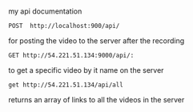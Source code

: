 #

my api documentation

`POST  http://localhost:900/api/`

for posting the video to the server after the recording

`GET http://54.221.51.134:9000/api/:`

to get a specific video by it name on the server

`get http://54.221.51.134/api/all`

returns an array of links to all the videos in the server
